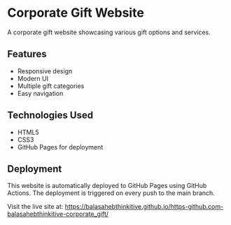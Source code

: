# Corporate Gift Website

A corporate gift website showcasing various gift options and services.

## Features
- Responsive design
- Modern UI
- Multiple gift categories
- Easy navigation

## Technologies Used
- HTML5
- CSS3
- GitHub Pages for deployment

## Deployment
This website is automatically deployed to GitHub Pages using GitHub Actions. The deployment is triggered on every push to the main branch.

Visit the live site at: https://balasahebthinkitive.github.io/https-github.com-balasahebthinkitive-corporate_gift/ 